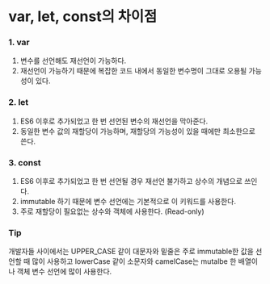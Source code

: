 # var, let, const의 차이점

### **1. var**

1. 변수를 선언해도 재선언이 가능하다.
2. 재선언이 가능하기 때문에 복잡한 코드 내에서 동일한 변수명이 그대로 오용될 가능성이 있다.

### **2. let**

1. ES6 이후로 추가되었고 한 번 선언된 변수의 재선언을 막아준다.
2. 동일한 변수 값의 재할당이 가능하며, 재할당의 가능성이 있을 때에만 최소한으로 쓴다.

### **3. const**

1. ES6 이후로 추가되었고 한 번 선언될 경우 재선언 불가하고 상수의 개념으로 쓰인다.
2. immutable 하기 때문에 변수 선언에는 기본적으로 이 키워드를 사용한다.
3. 주로 재할당이 필요없는 상수와 객체에 사용한다.
   (Read-only)

### Tip

개발자들 사이에서는 UPPER_CASE 같이 대문자와 밑줄은 주로 immutable한 값을 선언할 때 많이 사용하고 lowerCase 같이 소문자와 camelCase는 mutalbe 한 배열이나 객체 변수 선언에 많이 사용한다.
